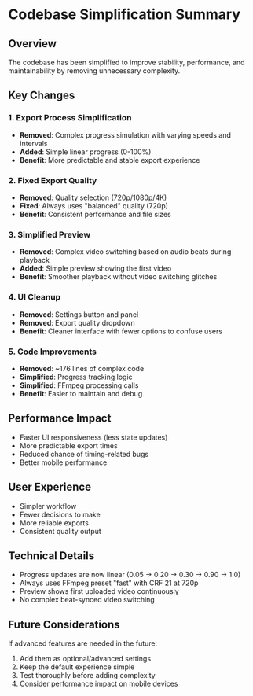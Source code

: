 # Codebase Simplification Summary

## Overview
The codebase has been simplified to improve stability, performance, and maintainability by removing unnecessary complexity.

## Key Changes

### 1. Export Process Simplification
- **Removed**: Complex progress simulation with varying speeds and intervals
- **Added**: Simple linear progress (0-100%)
- **Benefit**: More predictable and stable export experience

### 2. Fixed Export Quality
- **Removed**: Quality selection (720p/1080p/4K)
- **Fixed**: Always uses "balanced" quality (720p)
- **Benefit**: Consistent performance and file sizes

### 3. Simplified Preview
- **Removed**: Complex video switching based on audio beats during playback
- **Added**: Simple preview showing the first video
- **Benefit**: Smoother playback without video switching glitches

### 4. UI Cleanup
- **Removed**: Settings button and panel
- **Removed**: Export quality dropdown
- **Benefit**: Cleaner interface with fewer options to confuse users

### 5. Code Improvements
- **Removed**: ~176 lines of complex code
- **Simplified**: Progress tracking logic
- **Simplified**: FFmpeg processing calls
- **Benefit**: Easier to maintain and debug

## Performance Impact
- Faster UI responsiveness (less state updates)
- More predictable export times
- Reduced chance of timing-related bugs
- Better mobile performance

## User Experience
- Simpler workflow
- Fewer decisions to make
- More reliable exports
- Consistent quality output

## Technical Details
- Progress updates are now linear (0.05 → 0.20 → 0.30 → 0.90 → 1.0)
- Always uses FFmpeg preset "fast" with CRF 21 at 720p
- Preview shows first uploaded video continuously
- No complex beat-synced video switching

## Future Considerations
If advanced features are needed in the future:
1. Add them as optional/advanced settings
2. Keep the default experience simple
3. Test thoroughly before adding complexity
4. Consider performance impact on mobile devices 